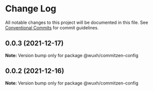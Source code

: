 # Change Log

All notable changes to this project will be documented in this file.
See [Conventional Commits](https://conventionalcommits.org) for commit guidelines.

## 0.0.3 (2021-12-17)

**Note:** Version bump only for package @wuxh/commitzen-config





## 0.0.2 (2021-12-16)

**Note:** Version bump only for package @wuxh/commitzen-config
